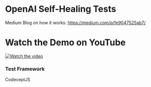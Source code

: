 
# OpenAI Self-Healing Tests
Medium Blog on how it works: https://medium.com/p/fe9047525ab7/

# Watch the Demo on YouTube
[![Watch the video](https://img.youtube.com/vi/7n2yBFmgHVk/hqdefault.jpg)](https://www.youtube.com/watch?v=7n2yBFmgHVk)

### Test Framework
CodeceptJS
